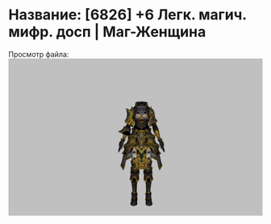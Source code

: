 # Название: [6826] +6 Легк. магич. мифр. досп | Маг-Женщина

Просмотр файла:
![p050023.png](p050023.png)